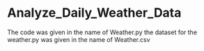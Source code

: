 # Analyze_Daily_Weather_Data

The code was given in the name of Weather.py
the dataset for the weather.py was given in the name of Weather.csv
